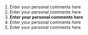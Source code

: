 1. Enter your personal comments here
2. Enter your personal comments here
3. **Enter your personal comments here**
4. Enter your personal comments here
5. Enter your personal comments here
